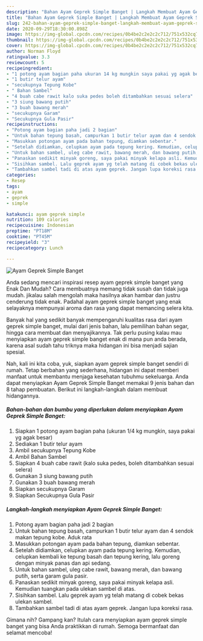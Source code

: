 ```yaml
---
description: "Bahan Ayam Geprek Simple Banget | Langkah Membuat Ayam Geprek Simple Banget Yang Menggugah Selera"
title: "Bahan Ayam Geprek Simple Banget | Langkah Membuat Ayam Geprek Simple Banget Yang Menggugah Selera"
slug: 242-bahan-ayam-geprek-simple-banget-langkah-membuat-ayam-geprek-simple-banget-yang-menggugah-selera
date: 2020-09-29T18:30:00.898Z
image: https://img-global.cpcdn.com/recipes/0b4be2c2e2c2c712/751x532cq70/ayam-geprek-simple-banget-foto-resep-utama.jpg
thumbnail: https://img-global.cpcdn.com/recipes/0b4be2c2e2c2c712/751x532cq70/ayam-geprek-simple-banget-foto-resep-utama.jpg
cover: https://img-global.cpcdn.com/recipes/0b4be2c2e2c2c712/751x532cq70/ayam-geprek-simple-banget-foto-resep-utama.jpg
author: Norman Floyd
ratingvalue: 3.3
reviewcount: 5
recipeingredient:
- "1 potong ayam bagian paha ukuran 14 kg mungkin saya pakai yg agak besar"
- "1 butir telur ayam"
- "secukupnya Tepung Kobe"
- " Bahan Sambel"
- "4 buah cabe rawit kalo suka pedes boleh ditambahkan sesuai selera"
- "3 siung bawang putih"
- "3 buah bawang merah"
- "secukupnya Garam"
- "Secukupnya Gula Pasir"
recipeinstructions:
- "Potong ayam bagian paha jadi 2 bagian"
- "Untuk bahan tepung basah, campurkan 1 butir telur ayam dan 4 sendok makan tepung kobe. Aduk rata"
- "Masukkan potongan ayam pada bahan tepung, diamkan sebentar."
- "Setelah didiamkan, celupkan ayam pada tepung kering. Kemudian, celupkan kembali ke tepung basah dan tepung kering, lalu goreng dengan minyak panas dan api sedang."
- "Untuk bahan sambel, uleg cabe rawit, bawang merah, dan bawang putih, serta garam gula pasir."
- "Panaskan sedikit minyak goreng, saya pakai minyak kelapa asli. Kemudian tuangkan pada ulekan sambel di atas."
- "Sisihkan sambel. Lalu geprek ayam yg telah matang di cobek bekas ulekan sambel."
- "Tambahkan sambel tadi di atas ayam geprek. Jangan lupa koreksi rasa."
categories:
- Resep
tags:
- ayam
- geprek
- simple

katakunci: ayam geprek simple 
nutrition: 109 calories
recipecuisine: Indonesian
preptime: "PT18M"
cooktime: "PT45M"
recipeyield: "3"
recipecategory: Lunch

---
```



![Ayam Geprek Simple Banget](https://img-global.cpcdn.com/recipes/0b4be2c2e2c2c712/751x532cq70/ayam-geprek-simple-banget-foto-resep-utama.jpg)

Anda sedang mencari inspirasi resep ayam geprek simple banget yang Enak Dan Mudah? Cara membuatnya memang tidak susah dan tidak juga mudah. jikalau salah mengolah maka hasilnya akan hambar dan justru cenderung tidak enak. Padahal ayam geprek simple banget yang enak selayaknya mempunyai aroma dan rasa yang dapat memancing selera kita.

Banyak hal yang sedikit banyak mempengaruhi kualitas rasa dari ayam geprek simple banget, mulai dari jenis bahan, lalu pemilihan bahan segar, hingga cara membuat dan menyajikannya. Tak perlu pusing kalau mau menyiapkan ayam geprek simple banget enak di mana pun anda berada, karena asal sudah tahu triknya maka hidangan ini bisa menjadi sajian spesial.




Nah, kali ini kita coba, yuk, siapkan ayam geprek simple banget sendiri di rumah. Tetap berbahan yang sederhana, hidangan ini dapat memberi manfaat untuk membantu menjaga kesehatan tubuhmu sekeluarga. Anda dapat menyiapkan Ayam Geprek Simple Banget memakai 9 jenis bahan dan 8 tahap pembuatan. Berikut ini langkah-langkah dalam membuat hidangannya.

<!--inarticleads1-->

##### Bahan-bahan dan bumbu yang diperlukan dalam menyiapkan Ayam Geprek Simple Banget:

1. Siapkan 1 potong ayam bagian paha (ukuran 1/4 kg mungkin, saya pakai yg agak besar)
1. Sediakan 1 butir telur ayam
1. Ambil secukupnya Tepung Kobe
1. Ambil  Bahan Sambel
1. Siapkan 4 buah cabe rawit (kalo suka pedes, boleh ditambahkan sesuai selera)
1. Gunakan 3 siung bawang putih
1. Gunakan 3 buah bawang merah
1. Siapkan secukupnya Garam
1. Siapkan Secukupnya Gula Pasir




<!--inarticleads2-->

##### Langkah-langkah menyiapkan Ayam Geprek Simple Banget:

1. Potong ayam bagian paha jadi 2 bagian
1. Untuk bahan tepung basah, campurkan 1 butir telur ayam dan 4 sendok makan tepung kobe. Aduk rata
1. Masukkan potongan ayam pada bahan tepung, diamkan sebentar.
1. Setelah didiamkan, celupkan ayam pada tepung kering. Kemudian, celupkan kembali ke tepung basah dan tepung kering, lalu goreng dengan minyak panas dan api sedang.
1. Untuk bahan sambel, uleg cabe rawit, bawang merah, dan bawang putih, serta garam gula pasir.
1. Panaskan sedikit minyak goreng, saya pakai minyak kelapa asli. Kemudian tuangkan pada ulekan sambel di atas.
1. Sisihkan sambel. Lalu geprek ayam yg telah matang di cobek bekas ulekan sambel.
1. Tambahkan sambel tadi di atas ayam geprek. Jangan lupa koreksi rasa.




Gimana nih? Gampang kan? Itulah cara menyiapkan ayam geprek simple banget yang bisa Anda praktikkan di rumah. Semoga bermanfaat dan selamat mencoba!
